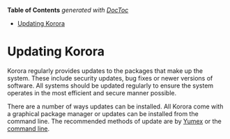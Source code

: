 <!-- START doctoc generated TOC please keep comment here to allow auto update -->
<!-- DON'T EDIT THIS SECTION, INSTEAD RE-RUN doctoc TO UPDATE -->
**Table of Contents**  *generated with [DocToc](https://github.com/thlorenz/doctoc)*

- [Updating Korora](#updating-korora)

<!-- END doctoc generated TOC please keep comment here to allow auto update -->

# Updating Korora

Korora regularly provides updates to the packages that make up the system. These include security updates, bug fixes or newer versions of software. All systems should be updated regularly to ensure the system operates in the most efficient and secure manner possible.

There are a number of ways updates can be installed. All Korora come with a graphical package manager or updates can be installed from the command line. The recommended methods of update are by [Yumex](https://github.com/kororaproject/kp-documentation/wiki/Updating-With-Yumex) or the [command line](https://github.com/kororaproject/kp-documentation/wiki/Updating-Via-command-Line).

